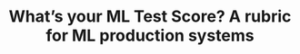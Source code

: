 ---
title: 'What’s your ML Test Score? A rubric for ML production systems' 
acronym: MLTS
type: AL
webpage: nan
---